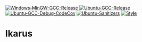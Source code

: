 [![Windows-MinGW-GCC-Release](https://github.com/rath3t/Ikarus/actions/workflows/windowsMinGW.yml/badge.svg)](https://github.com/rath3t/Ikarus/actions/workflows/windowsMinGW.yml)
[![Ubuntu-GCC-Release](https://github.com/rath3t/Ikarus/actions/workflows/ubuntu.yml/badge.svg)](https://github.com/rath3t/Ikarus/actions/workflows/ubuntu.yml)
[![Ubuntu-GCC-Debug-CodeCov](https://github.com/IkarusRepo/Ikarus/actions/workflows/ubuntu-coverage.yml/badge.svg)](https://github.com/IkarusRepo/Ikarus/actions/workflows/ubuntu-coverage.yml)
[![Ubuntu-Sanitizers](https://github.com/rath3t/Ikarus/actions/workflows/sanitizers.yml/badge.svg)](https://github.com/rath3t/Ikarus/actions/workflows/sanitizers.yml)
[![Style](https://github.com/rath3t/Ikarus/actions/workflows/style.yml/badge.svg)](https://github.com/rath3t/Ikarus/actions/workflows/style.yml)
# Ikarus
 

  



 
  
 
